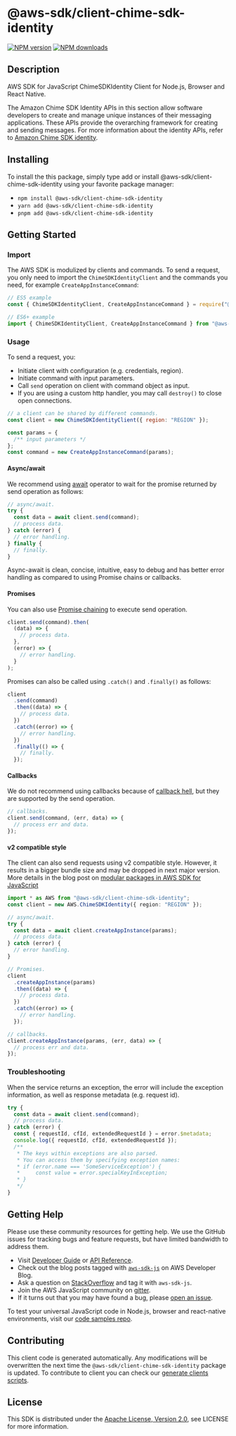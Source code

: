 <!-- generated file, do not edit directly -->

# @aws-sdk/client-chime-sdk-identity

[![NPM version](https://img.shields.io/npm/v/@aws-sdk/client-chime-sdk-identity/latest.svg)](https://www.npmjs.com/package/@aws-sdk/client-chime-sdk-identity)
[![NPM downloads](https://img.shields.io/npm/dm/@aws-sdk/client-chime-sdk-identity.svg)](https://www.npmjs.com/package/@aws-sdk/client-chime-sdk-identity)

## Description

AWS SDK for JavaScript ChimeSDKIdentity Client for Node.js, Browser and React Native.

<p>The Amazon Chime SDK Identity APIs in this section allow software developers to create
and manage unique instances of their messaging applications. These APIs provide the
overarching framework for creating and sending messages. For more information about the
identity APIs, refer to <a href="https://docs.aws.amazon.com/chime/latest/APIReference/API_Operations_Amazon_Chime_SDK_Identity.html">Amazon Chime SDK identity</a>.</p>

## Installing

To install the this package, simply type add or install @aws-sdk/client-chime-sdk-identity
using your favorite package manager:

- `npm install @aws-sdk/client-chime-sdk-identity`
- `yarn add @aws-sdk/client-chime-sdk-identity`
- `pnpm add @aws-sdk/client-chime-sdk-identity`

## Getting Started

### Import

The AWS SDK is modulized by clients and commands.
To send a request, you only need to import the `ChimeSDKIdentityClient` and
the commands you need, for example `CreateAppInstanceCommand`:

```js
// ES5 example
const { ChimeSDKIdentityClient, CreateAppInstanceCommand } = require("@aws-sdk/client-chime-sdk-identity");
```

```ts
// ES6+ example
import { ChimeSDKIdentityClient, CreateAppInstanceCommand } from "@aws-sdk/client-chime-sdk-identity";
```

### Usage

To send a request, you:

- Initiate client with configuration (e.g. credentials, region).
- Initiate command with input parameters.
- Call `send` operation on client with command object as input.
- If you are using a custom http handler, you may call `destroy()` to close open connections.

```js
// a client can be shared by different commands.
const client = new ChimeSDKIdentityClient({ region: "REGION" });

const params = {
  /** input parameters */
};
const command = new CreateAppInstanceCommand(params);
```

#### Async/await

We recommend using [await](https://developer.mozilla.org/en-US/docs/Web/JavaScript/Reference/Operators/await)
operator to wait for the promise returned by send operation as follows:

```js
// async/await.
try {
  const data = await client.send(command);
  // process data.
} catch (error) {
  // error handling.
} finally {
  // finally.
}
```

Async-await is clean, concise, intuitive, easy to debug and has better error handling
as compared to using Promise chains or callbacks.

#### Promises

You can also use [Promise chaining](https://developer.mozilla.org/en-US/docs/Web/JavaScript/Guide/Using_promises#chaining)
to execute send operation.

```js
client.send(command).then(
  (data) => {
    // process data.
  },
  (error) => {
    // error handling.
  }
);
```

Promises can also be called using `.catch()` and `.finally()` as follows:

```js
client
  .send(command)
  .then((data) => {
    // process data.
  })
  .catch((error) => {
    // error handling.
  })
  .finally(() => {
    // finally.
  });
```

#### Callbacks

We do not recommend using callbacks because of [callback hell](http://callbackhell.com/),
but they are supported by the send operation.

```js
// callbacks.
client.send(command, (err, data) => {
  // process err and data.
});
```

#### v2 compatible style

The client can also send requests using v2 compatible style.
However, it results in a bigger bundle size and may be dropped in next major version. More details in the blog post
on [modular packages in AWS SDK for JavaScript](https://aws.amazon.com/blogs/developer/modular-packages-in-aws-sdk-for-javascript/)

```ts
import * as AWS from "@aws-sdk/client-chime-sdk-identity";
const client = new AWS.ChimeSDKIdentity({ region: "REGION" });

// async/await.
try {
  const data = await client.createAppInstance(params);
  // process data.
} catch (error) {
  // error handling.
}

// Promises.
client
  .createAppInstance(params)
  .then((data) => {
    // process data.
  })
  .catch((error) => {
    // error handling.
  });

// callbacks.
client.createAppInstance(params, (err, data) => {
  // process err and data.
});
```

### Troubleshooting

When the service returns an exception, the error will include the exception information,
as well as response metadata (e.g. request id).

```js
try {
  const data = await client.send(command);
  // process data.
} catch (error) {
  const { requestId, cfId, extendedRequestId } = error.$metadata;
  console.log({ requestId, cfId, extendedRequestId });
  /**
   * The keys within exceptions are also parsed.
   * You can access them by specifying exception names:
   * if (error.name === 'SomeServiceException') {
   *     const value = error.specialKeyInException;
   * }
   */
}
```

## Getting Help

Please use these community resources for getting help.
We use the GitHub issues for tracking bugs and feature requests, but have limited bandwidth to address them.

- Visit [Developer Guide](https://docs.aws.amazon.com/sdk-for-javascript/v3/developer-guide/welcome.html)
  or [API Reference](https://docs.aws.amazon.com/AWSJavaScriptSDK/v3/latest/index.html).
- Check out the blog posts tagged with [`aws-sdk-js`](https://aws.amazon.com/blogs/developer/tag/aws-sdk-js/)
  on AWS Developer Blog.
- Ask a question on [StackOverflow](https://stackoverflow.com/questions/tagged/aws-sdk-js) and tag it with `aws-sdk-js`.
- Join the AWS JavaScript community on [gitter](https://gitter.im/aws/aws-sdk-js-v3).
- If it turns out that you may have found a bug, please [open an issue](https://github.com/aws/aws-sdk-js-v3/issues/new/choose).

To test your universal JavaScript code in Node.js, browser and react-native environments,
visit our [code samples repo](https://github.com/aws-samples/aws-sdk-js-tests).

## Contributing

This client code is generated automatically. Any modifications will be overwritten the next time the `@aws-sdk/client-chime-sdk-identity` package is updated.
To contribute to client you can check our [generate clients scripts](https://github.com/aws/aws-sdk-js-v3/tree/main/scripts/generate-clients).

## License

This SDK is distributed under the
[Apache License, Version 2.0](http://www.apache.org/licenses/LICENSE-2.0),
see LICENSE for more information.
